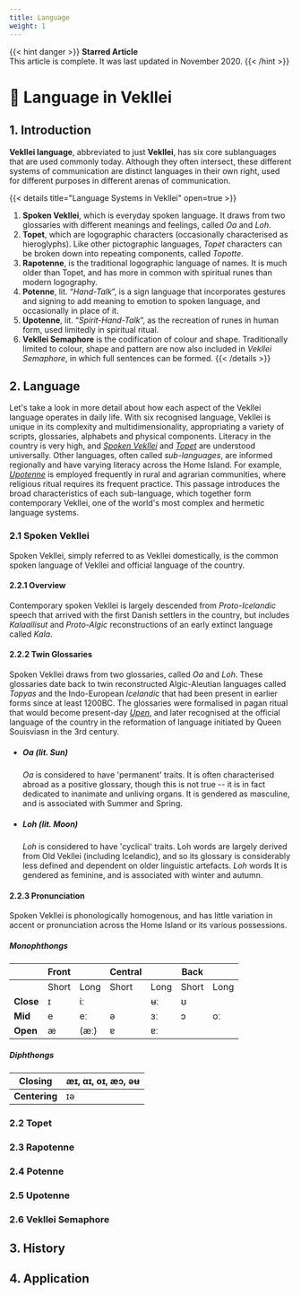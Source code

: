 ```yaml
---
title: Language
weight: 1
---
```


{{< hint danger >}}
**Starred Article**  
This article is complete. It was last updated in November 2020.
{{< /hint >}}

# 📜 Language in Vekllei
## 1. Introduction

**Vekllei language**, abbreviated to just **Vekllei**, has six core sublanguages that are used commonly today. Although they often intersect, these different systems of communication are distinct languages in their own right, used for different purposes in different arenas of communication.

{{< details title="Language Systems in Vekllei" open=true >}}
1. **Spoken Vekllei**, which is everyday spoken language. It draws from two glossaries with different meanings and feelings, called *Oa* and *Loh*.
2. **Topet**, which are logographic characters (occasionally characterised as hieroglyphs). Like other pictographic languages, *Topet* characters can be broken down into repeating components, called *Topotte*.
3. **Rapotenne**, is the traditional logographic language of names. It is much older than Topet, and has more in common with spiritual runes than modern logography.
4. **Potenne**, lit. “*Hand-Talk*”, is a sign language that incorporates gestures and signing to add meaning to emotion to spoken language, and occasionally in place of it.
5. **Upotenne**, lit. “*Spirit-Hand-Talk*”, as the recreation of runes in human form, used limitedly in spiritual ritual.
6. **Vekllei Semaphore** is the codification of colour and shape. Traditionally limited to colour, shape and pattern are now also included in *Vekllei Semaphore*, in which full sentences can be formed.
{{< /details >}}

## 2. Language

Let's take a look in more detail about how each aspect of the Vekllei language operates in daily life. With six recognised language, Vekllei is unique in its complexity and multidimensionality, appropriating a variety of scripts, glossaries, alphabets and physical components. Literacy in the country is very high, and [*Spoken Vekllei*](/docs/MillMint/Vekllei/language/#21-spoken-vekllei) and [*Topet*](/docs/MillMint/Vekllei/language/#22-topet) are understood universally. Other languages, often called *sub-languages*, are informed regionally and have varying literacy across the Home Island. For example, [*Upotenne*](/docs/MillMint/Vekllei/language/#25-upotenne) is employed frequently in rural and agrarian communities, where religious ritual requires its frequent practice. This passage introduces the broad characteristics of each sub-language, which together form contemporary Vekllei, one of the world's most complex and hermetic language systems.

### 2.1 Spoken Vekllei

Spoken Vekllei, simply referred to as Vekllei domestically, is the common spoken language of Vekllei and official language of the country.

#### 2.2.1 Overview

Contemporary spoken Vekllei is largely descended from *Proto-Icelandic* speech that arrived with the first Danish settlers in the country, but includes *Kalaallisut* and *Proto-Algic* reconstructions of an early extinct language called *Kala*.

#### 2.2.2 Twin Glossaries

Spoken Vekllei draws from two glossaries, called *Oa* and *Loh*. These glossaries date back to twin reconstructed Algic-Aleutian languages called *Topyas* and the Indo-European *Icelandic* that had been present in earlier forms since at least 1200BC. The glossaries were formalised in pagan ritual that would become present-day [*Upen*](docs/millmint/vekllei/religion.md), and later recognised at the official language of the country in the reformation of language initiated by Queen Souisviasn in the 3rd century.

- ##### Oa (*lit.* Sun)
  *Oa* is considered to have 'permanent' traits. It is often characterised abroad as a positive glossary, though this is not true -- it is in fact dedicated to inanimate and unliving organs. It is gendered as masculine, and is associated with Summer and Spring.
- ##### Loh (*lit.* Moon)
  *Loh* is considered to have 'cyclical' traits. Loh words are largely derived from Old Vekllei (including Icelandic), and so its glossary is considerably less defined and dependent on older linguistic artefacts. *Loh* words
 It is gendered as feminine, and is associated with winter and autumn.

#### 2.2.3 Pronunciation

Spoken Vekllei is phonologically homogenous, and has little variation in accent or pronunciation across the Home Island or its various possessions.

##### Monophthongs

|       | Front |      | Central |      | Back  |      |
|-------|-------|------|---------|------|-------|------|
|       | Short | Long | Short   | Long | Short | Long |
| **Close** |   ɪ   |   iː |         |  ʉː  |   ʊ   |      |
| **Mid**   |   e   |   eː |    ə    |  ɜː  |   ɔ   |  oː  |
| **Open**  |   æ   | (æː) |    ɐ    |  ɐː  |       |      |

##### Diphthongs



| **Closing**   | æɪ, ɑɪ, oɪ, æɔ, əʉ |
|-----------|---|
| **Centering** | ɪə |

### 2.2 Topet
### 2.3 Rapotenne
### 2.4 Potenne
### 2.5 Upotenne
### 2.6 Vekllei Semaphore

## 3. History
## 4. Application
